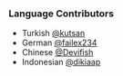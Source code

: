 ### Language Contributors

- Turkish [@kutsan](https://github.com/kutsan)
- German [@failex234](https://github.com/failex234)
- Chinese [@Devifish](https://github.com/Devifish)
- Indonesian [@dikiaap](https://github.com/dikiaap)
